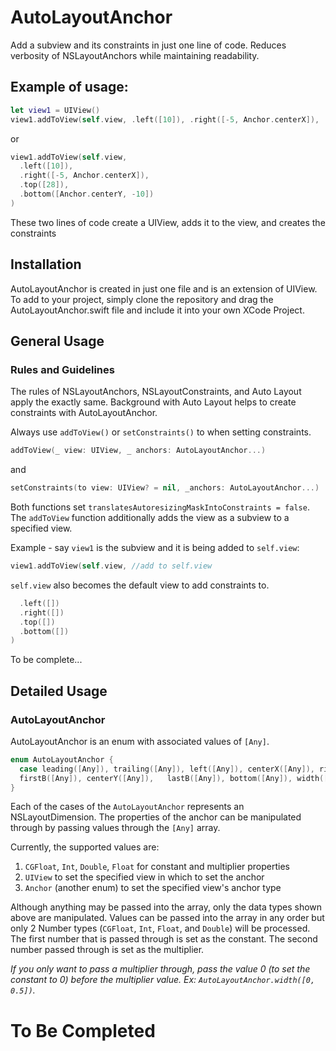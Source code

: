 # AutoLayoutAnchor
Add a subview and its constraints in just one line of code. Reduces verbosity of NSLayoutAnchors while maintaining readability.

## Example of usage:
```swift
let view1 = UIView()
view1.addToView(self.view, .left([10]), .right([-5, Anchor.centerX]), .top([28]), .bottom([Anchor.centerY, -10]))
```

or 

```swift
view1.addToView(self.view, 
  .left([10]), 
  .right([-5, Anchor.centerX]), 
  .top([28]), 
  .bottom([Anchor.centerY, -10])
)
```
These two lines of code create a UIView, adds it to the view, and creates the constraints

## Installation
AutoLayoutAnchor is created in just one file and is an extension of UIView. To add to your project, simply clone the repository and drag the AutoLayoutAnchor.swift file and include it into your own XCode Project.

## General Usage
### Rules and Guidelines
The rules of NSLayoutAnchors, NSLayoutConstraints, and Auto Layout apply the exactly same. Background with Auto Layout helps to create constraints with AutoLayoutAnchor.

Always use `addToView()` or `setConstraints()` to when setting constraints.
```swift
addToView(_ view: UIView, _ anchors: AutoLayoutAnchor...)
```
and
```swift
setConstraints(to view: UIView? = nil, _anchors: AutoLayoutAnchor...)
```
Both functions set `translatesAutoresizingMaskIntoConstraints = false`. The `addToView` function additionally adds the view as a subview to a specified view.

Example - say `view1` is the subview and it is being added to `self.view`:
```swift
view1.addToView(self.view, //add to self.view
```
`self.view` also becomes the default view to add constraints to.
```swift
  .left([])
  .right([])
  .top([])
  .bottom([])
)
```

To be complete...

## Detailed Usage
### AutoLayoutAnchor
AutoLayoutAnchor is an enum with associated values of `[Any]`. 

```swift
enum AutoLayoutAnchor {
  case leading([Any]), trailing([Any]), left([Any]), centerX([Any]), right([Any]), top([Any]), 
  firstB([Any]), centerY([Any]),   lastB([Any]), bottom([Any]), width([Any]), height([Any])
}
```

Each of the cases of the `AutoLayoutAnchor` represents an NSLayoutDimension. The properties of the anchor can be manipulated through by passing values through the `[Any]` array.

Currently, the supported values are:
1. `CGFloat`, `Int`, `Double`, `Float` for constant and multiplier properties
2. `UIView` to set the specified view in which to set the anchor
3. `Anchor` (another enum) to set the specified view's anchor type

Although anything may be passed into the array, only the data types shown above are manipulated. Values can be passed into the array in any order but only 2 Number types (`CGFloat`, `Int`, `Float`, and `Double`) will be processed. The first number that is passed through is set as the constant. The second number passed through is set as the multiplier.

*If you only want to pass a multiplier through, pass the value 0 (to set the constant to 0) before the multiplier value. Ex: `AutoLayoutAnchor.width([0, 0.5])`.*

# To Be Completed
